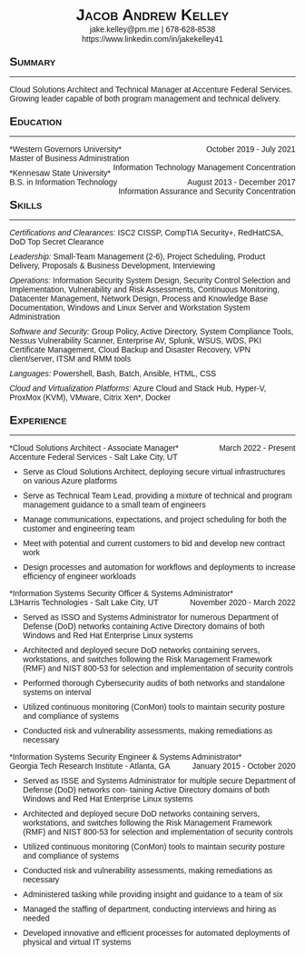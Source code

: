 <!---Global Style--->
<style>
    html * {
        font-family: Helvetica;
        }
    h1 {
        text-align: center;
        margin-bottom: 0;
        font-variant: small-caps;
        }
    h2 {
        margin-top: 20px;
        margin-bottom: 0;
        font-variant: small-caps;
        }
    span {
        float: right
    }
    p {
        margin-top: 1px;
        margin-bottom: 10px;
        font-size: 14px;
    }
    p.center {
        margin-top: 1px;
        margin-bottom: 0;
        text-align: center;
    }
    ul {
        margin-top: 0;
    }
</style>

<!---Start Resume--->
# Jacob Andrew Kelley
<p class="center">jake.kelley@pm.me | 678-628-8538</p>
<p class="center">https://www.linkedin.com/in/jakekelley41</p>

## Summary

---

Cloud Solutions Architect and Technical Manager at Accenture Federal Services. Growing leader capable of both program management and technical delivery.

## Education

---

<p>
*Western Governors University* <span> October 2019 - July 2021</span>
<br>
Master of Business Administration<span>Information Technology Management Concentration</span>
</p>

<p>
*Kennesaw State University* <span> August 2013 - December 2017</span>
<br>
B.S. in Information Technology<span>Information Assurance and Security Concentration</span>
</p>

## Skills

---

*Certifications and Clearances:* ISC2 CISSP, CompTIA Security+, RedHatCSA, DoD Top Secret Clearance

*Leadership:* Small-Team Management (2-6), Project Scheduling, Product Delivery, Proposals & Business Development, Interviewing

*Operations:* Information Security System Design, Security Control Selection and Implementation, Vulnerability
and Risk Assessments, Continuous Monitoring, Datacenter Management, Network Design, Process and Knowledge Base Documentation, Windows and Linux Server and Workstation System Administration

*Software and Security:* Group Policy, Active Directory, System Compliance Tools, Nessus Vulnerability Scanner, Enterprise AV, Splunk, WSUS, WDS, PKI Certificate Management, Cloud Backup and Disaster Recovery, VPN client/server, ITSM and RMM tools

*Languages:* Powershell, Bash, Batch, Ansible, HTML, CSS

*Cloud and Virtualization Platforms:* Azure Cloud and Stack Hub, Hyper-V, ProxMox (KVM), VMware, Citrix Xen*, Docker

## Experience

---

<p>
*Cloud Solutions Architect - Associate Manager* <span> March 2022 - Present </span>
<br>
Accenture Federal Services - Salt Lake City, UT
<br>

- Serve as Cloud Solutions Architect, deploying secure virtual infrastructures on various Azure platforms

- Serve as Technical Team Lead, providing a mixture of technical and program management guidance to a small team of engineers

- Manage communications, expectations, and project scheduling for both the customer and engineering team

- Meet with potential and current customers to bid and develop new contract work

- Design processes and automation for workflows and deployments to increase efficiency of engineer workloads
</p>

<p>
*Information Systems Security Officer & Systems Administrator* <span> November 2020 - March 2022 </span>
<br>
L3Harris Technologies - Salt Lake City, UT
<br>

- Served as ISSO and Systems Administrator for numerous Department of Defense (DoD) networks
containing Active Directory domains of both Windows and Red Hat Enterprise Linux systems

- Architected and deployed secure DoD networks containing servers, workstations, and switches following the Risk
Management Framework (RMF) and NIST 800-53 for selection and implementation of security controls

- Performed thorough Cybersecurity audits of both networks and standalone systems on interval

- Utilized continuous monitoring (ConMon) tools to maintain security posture and compliance of systems

- Conducted risk and vulnerability assessments, making remediations as necessary
</p>

<p>
*Information Systems Security Engineer & Systems Administrator* <span> January 2015 - October 2020 </span>
<br>
Georgia Tech Research Institute - Atlanta, GA
<br>

- Served as ISSE and Systems Administrator for multiple secure Department of Defense (DoD) networks con-
taining Active Directory domains of both Windows and Red Hat Enterprise Linux systems

- Architected and deployed secure DoD networks containing servers, workstations, and switches following the
Risk Management Framework (RMF) and NIST 800-53 for selection and implementation of security controls

- Utilized continuous monitoring (ConMon) tools to maintain security posture and compliance of systems

- Conducted risk and vulnerability assessments, making remediations as necessary

- Administered tasking while providing insight and guidance to a team of six

- Managed the staffing of department, conducting interviews and hiring as needed

- Developed innovative and efficient processes for automated deployments of physical and virtual IT systems

</p>
<!---END RESUME--->